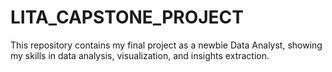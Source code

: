 # LITA_CAPSTONE_PROJECT
This repository contains my final project as a newbie Data Analyst, showing my skills in data analysis, visualization, and insights extraction.
